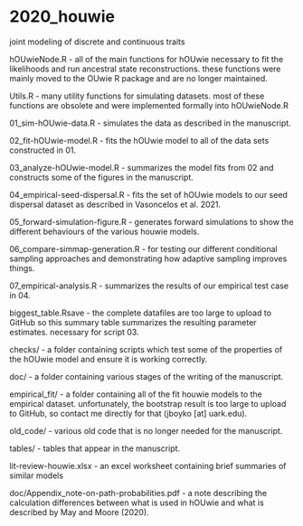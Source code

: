 # 2020_houwie
joint modeling of discrete and continuous traits

hOUwieNode.R - all of the main functions for hOUwie necessary to fit the likelihoods and run ancestral state reconstructions. these functions were mainly moved to the OUwie R package and are no longer maintained. 

Utils.R - many utility functions for simulating datasets. most of these functions are obsolete and were implemented formally into hOUwieNode.R

01_sim-hOUwie-data.R - simulates the data as described in the manuscript. 

02_fit-hOUwie-model.R - fits the hOUwie model to all of the data sets constructed in 01.

03_analyze-hOUwie-model.R - summarizes the model fits from 02 and constructs some of the figures in the manuscript.

04_empirical-seed-dispersal.R - fits the set of hOUwie models to our seed dispersal dataset as described in Vasoncelos et al. 2021.

05_forward-simulation-figure.R - generates forward simulations to show the different behaviours of the various houwie models. 

06_compare-simmap-generation.R - for testing our different conditional sampling approaches and demonstrating how adaptive sampling improves things. 

07_empirical-analysis.R - summarizes the results of our empirical test case in 04.

biggest_table.Rsave - the complete datafiles are too large to upload to GitHub so this summary table summarizes the resulting parameter estimates. necessary for script 03.

checks/ - a folder containing scripts which test some of the properties of the hOUwie model and ensure it is working correctly.

doc/ - a folder containing various stages of the writing of the manuscript.

empirical_fit/ - a folder containing all of the fit houwie models to the empirical dataset. unfortunately, the bootstrap result is too large to upload to GitHub, so contact me directly for that (jboyko [at] uark.edu). 

old_code/ - various old code that is no longer needed for the manuscript.

tables/ - tables that appear in the manuscript.

lit-review-houwie.xlsx - an excel worksheet containing brief summaries of similar models 

doc/Appendix_note-on-path-probabilities.pdf - a note describing the calculation differences between what is used in hOUwie and what is described by May and Moore (2020).

